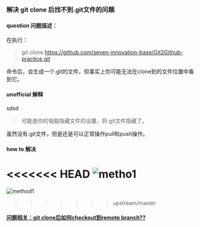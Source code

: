 
### 解决  git clone 后找不到.git文件的问题

#### question 问题描述：
在执行：

> git clone https://github.com/seven-innovation-base/Git2Github-practice.git 
    
命令后，会生成一个.git的文件，但事实上你可能无法在clone到的文件位置中看到它。

#### unofficial 解释
sdsd 


>  可能是你的电脑隐藏文件的设置，将.git文件隐藏了。

虽然没有.git文件，但是还是可以正常操作pull和push操作。

#### how to 解决

<<<<<<< HEAD
![metho1](imgrepo/metho1.png)
=======
![method1](imgrepo/metho1.png)
>>>>>>> upstream/master

#### [问题相关：git clone后如何checkout到remote branch??](https://shansan.top/categories/Git/)
